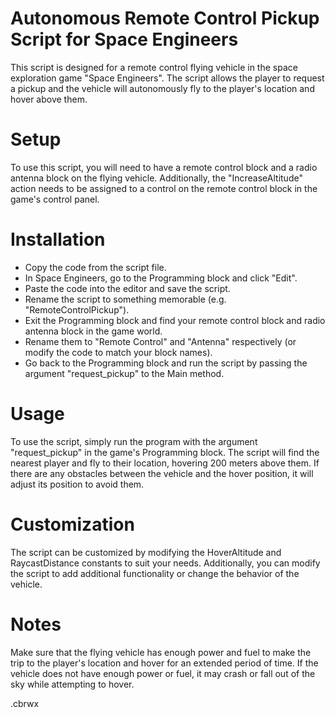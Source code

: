 # Autonomous Remote Control Pickup Script for Space Engineers
This script is designed for a remote control flying vehicle in the space exploration game "Space Engineers". The script allows the player to request a pickup and the vehicle will autonomously fly to the player's location and hover above them.

# Setup
To use this script, you will need to have a remote control block and a radio antenna block on the flying vehicle. Additionally, the "IncreaseAltitude" action needs to be assigned to a control on the remote control block in the game's control panel.

# Installation
- Copy the code from the script file.
- In Space Engineers, go to the Programming block and click "Edit".
- Paste the code into the editor and save the script.
- Rename the script to something memorable (e.g. "RemoteControlPickup").
- Exit the Programming block and find your remote control block and radio antenna block in the game world.
- Rename them to "Remote Control" and "Antenna" respectively (or modify the code to match your block names).
- Go back to the Programming block and run the script by passing the argument "request_pickup" to the Main method.
# Usage
To use the script, simply run the program with the argument "request_pickup" in the game's Programming block. The script will find the nearest player and fly to their location, hovering 200 meters above them. If there are any obstacles between the vehicle and the hover position, it will adjust its position to avoid them.

# Customization
The script can be customized by modifying the HoverAltitude and RaycastDistance constants to suit your needs. Additionally, you can modify the script to add additional functionality or change the behavior of the vehicle.

# Notes
Make sure that the flying vehicle has enough power and fuel to make the trip to the player's location and hover for an extended period of time.
If the vehicle does not have enough power or fuel, it may crash or fall out of the sky while attempting to hover.

.cbrwx
